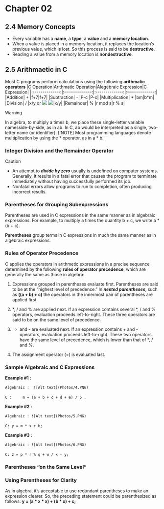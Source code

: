 # Chapter 02

## 2.4 Memory Concepts

 + Every variable has a **name**, a **type**, a **value** and a **memory location**.
 + When a value is placed in a memory location, it replaces the location’s previous value, which is lost. So this process is said to be **destructive**.
 + Reading a value from a memory location is **nondestructive**.

## 2.5 Arithmaetic in C

   Most C programs perform calculations using the following **arithmatic operators**
   |C Operation|Arithmatic Operation|Alegebraic Expression|C Expression|
   |:--------------:|:--------------:|:--------------:|:--------------:|
   |Addition| + |f+7|f+7|
   |Subtraction| - |P-c |P-c|
   |Multiplication| * |bm|b*m|
   |Division| / |x/y or <img src="https://latex.codecogs.com/svg.image?{\color{Red}\frac{x}{y}}"/> <img src="https://latex.codecogs.com/svg.image?\frac{x}{y}"/>|x/y|
   |Remainder| % |r mod s|r % s|
 
   > [!WARNING]
   > In algebra, to multiply a times b, we place these single-letter variable namesside-by-side, as in ab. In C, ab would be interpreted as a single, two-letter name (or identifier).
   > [!NOTE]
   >  Most programming languages denote multiplication by using the * operator, as in a * b.

### Integer Division and the Remainder Operator
   > [!CAUTION]
   > - An attempt to **_divide by zero_** usually is undefined on computer systems. Generally, it results in a fatal error that causes the program to terminate immediately without having successfully performed its job.
   > - Nonfatal errors allow programs to run to completion, often producing incorrect results.

### Parentheses for Grouping Subexpressions
   Parentheses are used in C expressions in the same manner as in algebraic expressions.
   For example, to multiply a times the quantity b + c, we write a * (b + c).

   **Parentheses** group terms in C expressions in much the same manner as in algebraic expressions.

### Rules of Operator Precedence
   C applies the operators in arithmetic expressions in a precise sequence determined by the following **rules of operator precedence**, which are generally the same as those in algebra:
   1. Expressions grouped in parentheses evaluate first. Parentheses are said to be at the “highest level of precedence.” In **_nested parentheses_**, such as **((a + b) + c)** the operators in the innermost pair of parentheses are applied first.
   
   2. *, / and % are applied next. If an expression contains several *, / and % operators, evaluation proceeds left-to-right. These three operators are said to be on the same level of precedence.
   
   3. + and - are evaluated next. If an expression contains + and - operators, evaluation proceeds left-to-right. These two operators have the same level of precedence, which is lower than that of *, / and %.
   
   4. The assignment operator (=) is evaluated last.

### Sample Algebraic and C Expressions

   **Example #1 :**
    
    Algebraic :  ![Alt text](Photos/4.PNG)

    C :     m = (a + b + c + d + e) / 5 ;
   
   **Example #2 :**
    
    Algebraic : ![Alt text](Photos/5.PNG)

    C: y = m * x + b;

   **Example #3 :**
    
    Algebraic : ![Alt text](Photos/6.PNG)

    C: z = p * r % q + w / x - y;

### Parentheses “on the Same Level”


### Using Parentheses for Clarity
   As in algebra, it’s acceptable to use redundant parentheses to make an expression
   clearer. So, the preceding statement could be parenthesized as follows:
   **y = (a * x * x) + (b * x) + c;**

